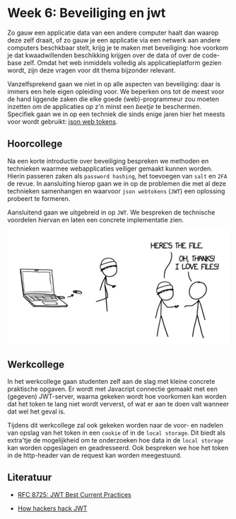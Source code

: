 # Week 6: Beveiliging en jwt

Zo gauw een applicatie data van een andere computer haalt dan waarop deze zelf draait, of zo gauw je een applicatie via een netwerk aan andere computers beschkbaar stelt, krijg je te maken met beveiliging: hoe voorkom je dat kwaadwillenden beschikking krijgen over de data of over de code-base zelf. Omdat het web inmiddels volledig als applicatieplatform gezien wordt, zijn deze vragen voor dit thema bijzonder relevant.

Vanzelfsprekend gaan we niet in op alle aspecten van beveiliging: daar is immers een hele eigen opleiding voor. We beperken ons tot de meest voor de hand liggende zaken die elke goede (web)-programmeur zou moeten inzetten om de applicaties op z'n minst een *beetje* te beschermen. Specifiek gaan we in op een techniek die sinds enige jaren hier het meests voor wordt gebruikt: [json web tokens](https://jwt.io/).

## Hoorcollege

Na een korte introductie over beveiliging bespreken we methoden en technieken waarmee webapplicaties veiliger gemaakt kunnen worden. Hierin passeren zaken als `password hashing`, het toevoegen van `salt` en `2FA` de revue. In aansluiting hierop gaan we in op de problemen die met al deze technieken samenhangen en waarvoor `json webtokens` (`JWT`) een oplossing probeert te formeren.

Aansluitend gaan we uitgebreid in op `JWT`. We bespreken de technische voordelen hiervan en laten een concrete implementatie zien. 

![Een beveiligde manier van bestandsoverdracht – XKCD](../imgs/file-transfer-xkcd.png)

## Werkcollege

In het werkcollege gaan studenten zelf aan de slag met kleine concrete praktische opgaven. Er wordt met Javacript connectie gemaakt met een (gegeven) JWT-server, waarna gekeken wordt hoe voorkomen kan worden dat het token te lang niet wordt ververst, of wat er aan te doen valt wanneer dat wel het geval is.

Tijdens dit werkcollege zal ook gekeken worden naar de voor- en nadelen van opslag van het token in een `cookie` of in de `local storage`. Dit biedt als extra'tje de mogelijkheid om te onderzoeken hoe data in de `local storage` kan worden opgeslagen en geadresseerd. Ook bespreken we hoe het token in de http-header van de request kan worden meegestuurd. 

## Literatuur

- [RFC 8725: JWT Best Current Practices](https://www.hjp.at/doc/rfc/rfc8725.html)

- [How hackers hack JWT](https://infosecwriteups.com/hacking-json-web-tokens-jwts-a6eea2753d23)